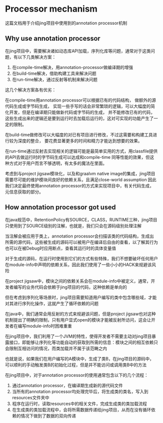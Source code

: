 # Processor mechanism

这篇文档用于介绍jing项目中使用到的annotation processor机制

## Why use annotation processor

在jing项目中，需要解决诸如动态库API加载，序列化库等问题，通常对于这类问题，有以下几类解决方案：

1. 在compile-time解决，用annotation-processor做编译期的增强
2. 在build-time解决，借助构建工具来解决问题
3. 在run-time解决，通过反射等机制来解决问题

这几个解决方案各有优劣：

在compile-time用annotation processor可以根据已有的代码结构， 做额外的源代码生成或字节码生成，
实现一些手写的话会非常繁琐的逻辑，可以大幅度的简化开发，但是在编译期只能做新代码或字节码的生成，
并不能修改已有的代码，这些生成出来的逻辑还是要到运行时去加载后运行的，这对可实现的功能产生了一定的限制。

在build-time做修改可以大幅度的对已有项目进行修改，不过这需要和构建工具进行较为深度的整合，
要花费显著更多的时间和精力才能达到想要的效果。

在run-time通过反射去实现相关的逻辑可能是最简单实用的方式，用classfile提供的API去做运行时的字节码生成可以达成和compile-time
同等性能的效果，但这种方式对于用户而言不够透明，有太多的魔法在里面。

考虑到与project jigsaw模块化，以及和graalvm native image的集成，jing项目需要尽可能的维护模块间良好的依赖关系，且满足close-world assumption
因此我们决定最终使用annotation processor的方式来实现项目中，有关代码生成，元信息获取的部分。

## How annotation processor got used

在java规范中，RetentionPolicy有SOURCE，CLASS，RUNTIME三种，jing项目只使用到了SOURCE级别的注解，也就是，我们只会在源码级别处理注解

当注解会被应用于类上，annotation processor会扫描该类的代码结构，生成出所需的源代码，这些被生成的源码可以被用户在编译后自由的查看，以了解其行为
也可以在被Debug时应用断点，查看其运行时的具体变量值

对于生成的源码，在运行时使用到它们的方式有些特殊，我们不想要破坏任何用户在module-info中声明的依赖关系，因此我们使用了一些小小的HACK来规避该风险

在project jigsaw中，模块之间的依赖关系会在module-info中被定义，通常，开发者编写的业务代码会依赖于jing项目的代码，这种依赖是单向的

但在考虑到序列化等场景时，jing项目需要知道用户编写的类中包含哪些域，才能对其进行序列化操作，这就产生了循环依赖的问题

在java中，我们通常会用反射的方式来规避该问题，但是project jigsaw也对这种机制提出了明确的限制，只有用户显式open的模块才能被反射所访问，这会让开发者在编写module-info时困难重重

在jing项目中，我们利用了一个JVM的特性，使得开发者不需要主动对jing项目暴露接口，即能够让序列化等功能自动的获取到所需的信息：模块之间的相互依赖只会限制互相访问的情况，而类加载并不属于该范畴之内

也就是说，如果我们在用户编写的A模块中，生成了类B，在jing项目的源码中，可以顺利的手动触发类B的初始化过程，但是并不能访问或调用类B中的方法

在jing项目中，对于annotation processor的使用通常包含以下的几个流程：

1. 通过annotation processor，在编译期生成新的源代码文件
2. 当所有的annotation processor均处理完毕后，将生成类的类名，写入到resources文件夹中
3. 程序在运行时，读取resources中的相关文件，完成生成类的类加载流程
4. 在生成类的类加载流程中，会将所需数据传递给jing项目，从而在没有循环依赖的情况下做到了数据的双向传递


